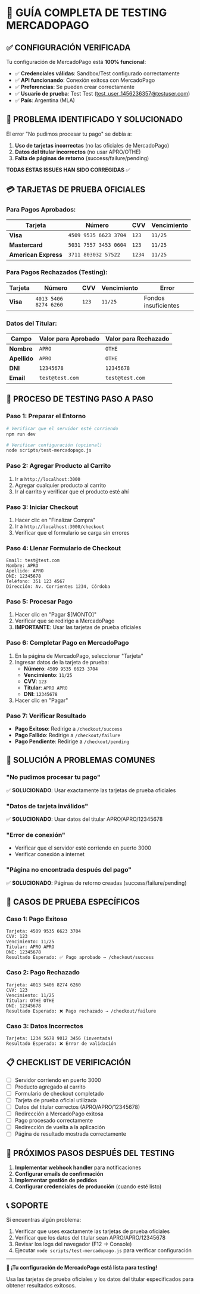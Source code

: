 # 🧪 GUÍA COMPLETA DE TESTING MERCADOPAGO

## ✅ **CONFIGURACIÓN VERIFICADA**

Tu configuración de MercadoPago está **100% funcional**:

- ✅ **Credenciales válidas**: Sandbox/Test configurado correctamente
- ✅ **API funcionando**: Conexión exitosa con MercadoPago
- ✅ **Preferencias**: Se pueden crear correctamente
- ✅ **Usuario de prueba**: Test Test (test_user_1456236357@testuser.com)
- ✅ **País**: Argentina (MLA)

## 🎯 **PROBLEMA IDENTIFICADO Y SOLUCIONADO**

El error "No pudimos procesar tu pago" se debía a:

1. **Uso de tarjetas incorrectas** (no las oficiales de MercadoPago)
2. **Datos del titular incorrectos** (no usar APRO/OTHE)
3. **Falta de páginas de retorno** (success/failure/pending)

**TODAS ESTAS ISSUES HAN SIDO CORREGIDAS** ✅

## 💳 **TARJETAS DE PRUEBA OFICIALES**

### **Para Pagos Aprobados:**

| Tarjeta              | Número                | CVV    | Vencimiento |
| -------------------- | --------------------- | ------ | ----------- |
| **Visa**             | `4509 9535 6623 3704` | `123`  | `11/25`     |
| **Mastercard**       | `5031 7557 3453 0604` | `123`  | `11/25`     |
| **American Express** | `3711 803032 57522`   | `1234` | `11/25`     |

### **Para Pagos Rechazados (Testing):**

| Tarjeta  | Número                | CVV   | Vencimiento | Error                |
| -------- | --------------------- | ----- | ----------- | -------------------- |
| **Visa** | `4013 5406 8274 6260` | `123` | `11/25`     | Fondos insuficientes |

### **Datos del Titular:**

| Campo        | Valor para Aprobado | Valor para Rechazado |
| ------------ | ------------------- | -------------------- |
| **Nombre**   | `APRO`              | `OTHE`               |
| **Apellido** | `APRO`              | `OTHE`               |
| **DNI**      | `12345678`          | `12345678`           |
| **Email**    | `test@test.com`     | `test@test.com`      |

## 🧪 **PROCESO DE TESTING PASO A PASO**

### **Paso 1: Preparar el Entorno**

```bash
# Verificar que el servidor esté corriendo
npm run dev

# Verificar configuración (opcional)
node scripts/test-mercadopago.js
```

### **Paso 2: Agregar Producto al Carrito**

1. Ir a `http://localhost:3000`
2. Agregar cualquier producto al carrito
3. Ir al carrito y verificar que el producto esté ahí

### **Paso 3: Iniciar Checkout**

1. Hacer clic en "Finalizar Compra"
2. Ir a `http://localhost:3000/checkout`
3. Verificar que el formulario se carga sin errores

### **Paso 4: Llenar Formulario de Checkout**

```
Email: test@test.com
Nombre: APRO
Apellido: APRO
DNI: 12345678
Teléfono: 351 123 4567
Dirección: Av. Corrientes 1234, Córdoba
```

### **Paso 5: Procesar Pago**

1. Hacer clic en "Pagar $[MONTO]"
2. Verificar que se redirige a MercadoPago
3. **IMPORTANTE**: Usar las tarjetas de prueba oficiales

### **Paso 6: Completar Pago en MercadoPago**

1. En la página de MercadoPago, seleccionar "Tarjeta"
2. Ingresar datos de la tarjeta de prueba:
   - **Número**: `4509 9535 6623 3704`
   - **Vencimiento**: `11/25`
   - **CVV**: `123`
   - **Titular**: `APRO APRO`
   - **DNI**: `12345678`
3. Hacer clic en "Pagar"

### **Paso 7: Verificar Resultado**

- **Pago Exitoso**: Redirige a `/checkout/success`
- **Pago Fallido**: Redirige a `/checkout/failure`
- **Pago Pendiente**: Redirige a `/checkout/pending`

## 🔧 **SOLUCIÓN A PROBLEMAS COMUNES**

### **"No pudimos procesar tu pago"**

✅ **SOLUCIONADO**: Usar exactamente las tarjetas de prueba oficiales

### **"Datos de tarjeta inválidos"**

✅ **SOLUCIONADO**: Usar datos del titular APRO/APRO/12345678

### **"Error de conexión"**

- Verificar que el servidor esté corriendo en puerto 3000
- Verificar conexión a internet

### **"Página no encontrada después del pago"**

✅ **SOLUCIONADO**: Páginas de retorno creadas (success/failure/pending)

## 🎯 **CASOS DE PRUEBA ESPECÍFICOS**

### **Caso 1: Pago Exitoso**

```
Tarjeta: 4509 9535 6623 3704
CVV: 123
Vencimiento: 11/25
Titular: APRO APRO
DNI: 12345678
Resultado Esperado: ✅ Pago aprobado → /checkout/success
```

### **Caso 2: Pago Rechazado**

```
Tarjeta: 4013 5406 8274 6260
CVV: 123
Vencimiento: 11/25
Titular: OTHE OTHE
DNI: 12345678
Resultado Esperado: ❌ Pago rechazado → /checkout/failure
```

### **Caso 3: Datos Incorrectos**

```
Tarjeta: 1234 5678 9012 3456 (inventada)
Resultado Esperado: ❌ Error de validación
```

## 📋 **CHECKLIST DE VERIFICACIÓN**

- [ ] Servidor corriendo en puerto 3000
- [ ] Producto agregado al carrito
- [ ] Formulario de checkout completado
- [ ] Tarjeta de prueba oficial utilizada
- [ ] Datos del titular correctos (APRO/APRO/12345678)
- [ ] Redirección a MercadoPago exitosa
- [ ] Pago procesado correctamente
- [ ] Redirección de vuelta a la aplicación
- [ ] Página de resultado mostrada correctamente

## 🚀 **PRÓXIMOS PASOS DESPUÉS DEL TESTING**

1. **Implementar webhook handler** para notificaciones
2. **Configurar emails de confirmación**
3. **Implementar gestión de pedidos**
4. **Configurar credenciales de producción** (cuando esté listo)

## 📞 **SOPORTE**

Si encuentras algún problema:

1. Verificar que uses exactamente las tarjetas de prueba oficiales
2. Verificar que los datos del titular sean APRO/APRO/12345678
3. Revisar los logs del navegador (F12 → Console)
4. Ejecutar `node scripts/test-mercadopago.js` para verificar configuración

---

**🎉 ¡Tu configuración de MercadoPago está lista para testing!**

Usa las tarjetas de prueba oficiales y los datos del titular especificados para obtener resultados exitosos.
